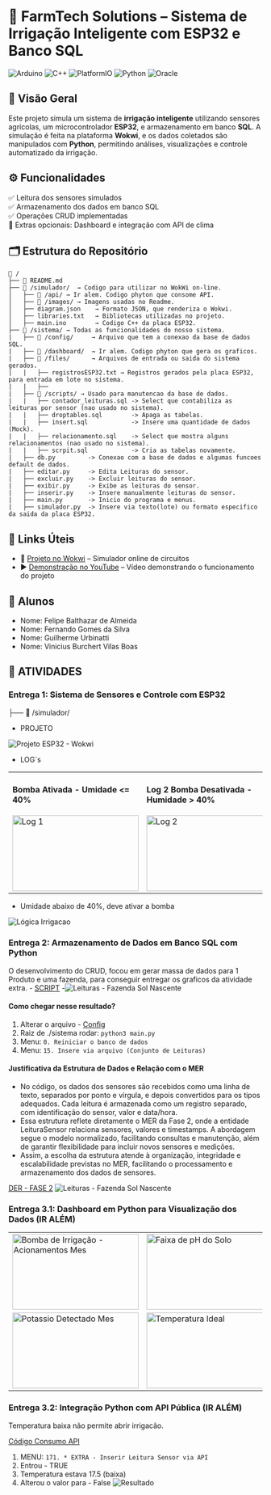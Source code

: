 # 🌾 FarmTech Solutions – Sistema de Irrigação Inteligente com ESP32 e Banco SQL

![Arduino](https://img.shields.io/badge/arduino-3670A0?style=for-the-badge&logo=arduino&logoColor=ffdd54)
![C++](https://img.shields.io/badge/c++-3670A0?style=for-the-badge&logo=c%2B%2B&logoColor=ffdd54)
![PlatformIO](https://img.shields.io/badge/platformio-3670A0?style=for-the-badge&logo=platformio&logoColor=ffdd54)
![Python](https://img.shields.io/badge/python-3670A0?style=for-the-badge&logo=python&logoColor=ffdd54)
![Oracle](https://img.shields.io/badge/Oracle-3670A0?style=for-the-badge&logo=oracle&logoColor=ffdd54)

## 📌 Visão Geral
Este projeto simula um sistema de **irrigação inteligente** utilizando sensores agrícolas, um microcontrolador **ESP32**, e armazenamento em banco **SQL**. A simulação é feita na plataforma **Wokwi**, e os dados coletados são manipulados com **Python**, permitindo análises, visualizações e controle automatizado da irrigação.

## ⚙️ Funcionalidades
✅ Leitura dos sensores simulados  
✅ Armazenamento dos dados em banco SQL  
✅ Operações CRUD implementadas  
🚀 Extras opcionais: Dashboard e integração com API de clima  

## 🗂️ Estrutura do Repositório

```plaintext
📁 /
├── 📄 README.md
├── 📁 /simulador/  → Codigo para utilizar no WokWi on-line.
│   ├── 📁 /api/ → Ir alem. Codigo phyton que consome API.
│   ├── 📁 /images/ → Imagens usadas no Readme.
│   ├── diagram.json    → Formato JSON, que renderiza o Wokwi.
│   ├── libraries.txt   → Bibliotecas utilizadas no projeto.
│   ├── main.ino        → Codigo C++ da placa ESP32.
├── 📁 /sistema/ → Todas as funcionalidades do nosso sistema.
|   ├── 📁 /config/     → Arquivo que tem a conexao da base de dados SQL.
|   ├── 📁 /dashboard/  → Ir alem. Codigo phyton que gera os graficos.
|   ├── 📁 /files/      → Arquivos de entrada ou saida do sistema gerados.
|   |   ├── registrosESP32.txt → Registros gerados pela placa ESP32, para entrada em lote no sistema.
|   |   ├── 
|   ├── 📁 /scripts/ → Usado para manutencao da base de dados.
|   |   ├── contador_leituras.sql -> Select que contabiliza as leituras por sensor (nao usado no sistema).
|   |   ├── droptables.sql        -> Apaga as tabelas.
|   |   ├── insert.sql            -> Insere uma quantidade de dados (Mock).
|   |   ├── relacionamento.sql    -> Select que mostra alguns relacionamentos (nao usado no sistema).
|   |   ├── scrpit.sql            -> Cria as tabelas novamente.
|   ├── db.py         -> Conexao com a base de dados e algumas funcoes default de dados.
|   ├── editar.py     -> Edita Leituras do sensor.
|   ├── excluir.py    -> Excluir leituras do sensor.
|   ├── exibir.py     -> Exibe as leituras do sensor.
|   ├── inserir.py    -> Insere manualmente leituras do sensor.
|   ├── main.py       -> Inicio do programa e menus.
|   ├── simulador.py  -> Insere via texto(lote) ou formato especifico da saida da placa ESP32.
```
## 🔗 Links Úteis
- 🤖 [Projeto no Wokwi](https://wokwi.com/projects/430970377652249601) – Simulador online de circuitos  
- ▶️ [Demonstração no YouTube](https://www.youtube.com/) – Vídeo demonstrando o funcionamento do projeto

## 👥 Alunos
- Nome: Felipe Balthazar de Almeida
- Nome: Fernando Gomes da Silva
- Nome: Guilherme Urbinatti
- Nome: Vinicius Burchert Vilas Boas

## 📝 ATIVIDADES
### Entrega 1: Sistema de Sensores e Controle com ESP32
├── 📁 /simulador/
- PROJETO
<img src="./simulador/images/projeto.png" alt="Projeto ESP32 - Wokwi">

- LOG`s
<table>
  <tr>
    <td>
      <h4>Bomba Ativada - Umidade <= 40%</h4>
      <img src="./simulador/images/log_irrigacao_ativada.png" alt="Log 1"style="width: 250px; height: 150px; object-fit: cover;">
    </td>
    <td>
      <h4>Log 2 Bomba Desativada - Humidade > 40%</h4>
      <img src="./simulador/images/log_irrigacao_desativada.png" alt="Log 2" style="width: 250px; height: 150px; object-fit: cover;">
    </td>
  </tr>
</table>

- Umidade abaixo de 40%, deve ativar a bomba

![Lógica Irrigacao](./sistema/files/prints/logica_irrigacao.png)

### Entrega 2: Armazenamento de Dados em Banco SQL com Python
O desenvolvimento do CRUD, focou em gerar massa de dados para 1 Produto e uma fazenda, para conseguir entregar os graficos da atividade extra. - [SCRIPT](./sistema/scripts/contador_leituras.sql)
-![Leituras - Fazenda Sol Nascente](./sistema/files/prints/contador_leituras.png)

#### Como chegar nesse resultado?
1) Alterar o arquivo - [Config](./sistema/config/config.json)
2) Raiz de ./sistema rodar: ```python3 main.py ```
3) Menu: ``` 0. Reiniciar o banco de dados ```
4) Menu: ``` 15. Insere via arquivo (Conjunto de Leituras) ```

#### Justificativa da Estrutura de Dados e Relação com o MER
- No código, os dados dos sensores são recebidos como uma linha de texto, separados por ponto e vírgula, e depois convertidos para os tipos adequados. Cada leitura é armazenada como um registro separado, com identificação do sensor, valor e data/hora.
- Essa estrutura reflete diretamente o MER da Fase 2, onde a entidade LeituraSensor relaciona sensores, valores e timestamps. A abordagem segue o modelo normalizado, facilitando consultas e manutenção, além de garantir flexibilidade para incluir novos sensores e medições.
- Assim, a escolha da estrutura atende à organização, integridade e escalabilidade previstas no MER, facilitando o processamento e armazenamento dos dados de sensores.

[DER - FASE 2](https://github.com/TeamFiapAI/fase2_Cap-1/blob/main/modelo/der.png)
![Leituras - Fazenda Sol Nascente](./sistema/files/prints/foco.png)


### Entrega 3.1: Dashboard em Python para Visualização dos Dados (IR ALÉM)
<table>
  <tr>
    <td>
      <img src="./sistema/files/grafico_bomba_trend.png" alt="Bomba de Irrigação - Acionamentos Mes"style="width: 250px; height: 150px; object-fit: cover;">
    </td>
    <td>
      <img src="./sistema/files/grafico_ph_zona.png" alt="Faixa de pH do Solo" style="width: 250px; height: 150px; object-fit: cover;">
    </td>
  </tr>
    <tr>
    <td>
      <img src="./sistema/files/grafico_potassio_detectado.png" alt="Potassio Detectado Mes"style="width: 250px; height: 150px; object-fit: cover;">
    </td>
    <td>
      <img src="./sistema/files/grafico_temperatura_ideal.png" alt="Temperatura Ideal" style="width: 250px; height: 150px; object-fit: cover;">
    </td>
  </tr>
</table>

### Entrega 3.2: Integração Python com API Pública (IR ALÉM)
 Temperatura baixa não permite abrir irrigacão.

 [Código Consumo API](./sistema/api/api.py)
 1) MENU: ``` 171. * EXTRA - Inserir Leitura Sensor via API ```
 2) Entrou - TRUE
 3) Temperatura estava 17.5 (baixa)
 4) Alterou o valor para - False
 ![Resultado](./sistema/files/prints/extra_api.png)